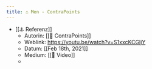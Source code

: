 ```yaml
---
title: ⚓️ Men - ContraPoints
---
```


- [[⚓️ Referenz]]
  - Autorin: [[🧑 ContraPoints]]
  - Weblink: https://youtu.be/watch?v=S1xxcKCGljY
  - Datum: [[Feb 18th, 2021]]
  - Medium: [[🔖 Video]]
  -